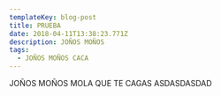 ```yaml
---
templateKey: blog-post
title: PRUEBA
date: 2018-04-11T13:38:23.771Z
description: JOÑOS MOÑOS
tags:
  - JOÑOS MOÑOS CACA
---
```

JOÑOS MOÑOS MOLA QUE TE CAGAS ASDASDASDAD
